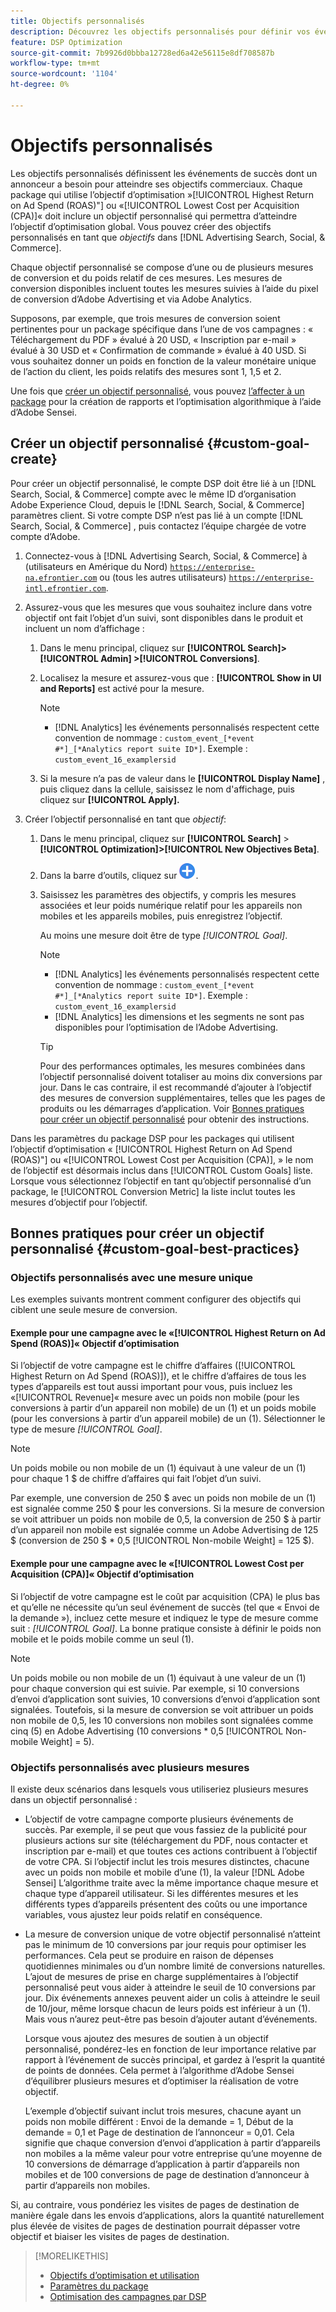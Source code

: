 ```yaml
---
title: Objectifs personnalisés
description: Découvrez les objectifs personnalisés pour définir vos événements de succès dans des packages optimisés pour la CPA la plus faible ou le retour sur investissement le plus élevé.
feature: DSP Optimization
source-git-commit: 7b9926d0bbba12728ed6a42e56115e8df708587b
workflow-type: tm+mt
source-wordcount: '1104'
ht-degree: 0%

---
```


# Objectifs personnalisés

Les objectifs personnalisés définissent les événements de succès dont un annonceur a besoin pour atteindre ses objectifs commerciaux. Chaque package qui utilise l’objectif d’optimisation »[!UICONTROL Highest Return on Ad Spend (ROAS)"] ou «[!UICONTROL Lowest Cost per Acquisition (CPA)]« doit inclure un objectif personnalisé qui permettra d’atteindre l’objectif d’optimisation global. Vous pouvez créer des objectifs personnalisés en tant que *objectifs* dans [!DNL Advertising Search, Social, & Commerce].

<!-- update image or omit it

![custom goals](/help/dsp/assets/objective-goals.png)
 -->

Chaque objectif personnalisé se compose d’une ou de plusieurs mesures de conversion et du poids relatif de ces mesures. Les mesures de conversion disponibles incluent toutes les mesures suivies à l’aide du pixel de conversion d’Adobe Advertising et via Adobe Analytics.

Supposons, par exemple, que trois mesures de conversion soient pertinentes pour un package spécifique dans l’une de vos campagnes : « Téléchargement du PDF » évalué à 20 USD, « Inscription par e-mail » évalué à 30 USD et « Confirmation de commande » évalué à 40 USD. Si vous souhaitez donner un poids en fonction de la valeur monétaire unique de l’action du client, les poids relatifs des mesures sont 1, 1,5 et 2.

Une fois que [créer un objectif personnalisé](#custom-goal-create), vous pouvez [l’affecter à un package](/help/dsp/campaign-management/packages/package-settings.md) pour la création de rapports et l’optimisation algorithmique à l’aide d’Adobe Sensei.

## Créer un objectif personnalisé {#custom-goal-create}

Pour créer un objectif personnalisé, le compte DSP doit être lié à un [!DNL Search, Social, & Commerce] compte avec le même ID d’organisation Adobe Experience Cloud, depuis le [!DNL Search, Social, & Commerce] paramètres client. Si votre compte DSP n’est pas lié à un compte [!DNL Search, Social, & Commerce] , puis contactez l’équipe chargée de votre compte d’Adobe.

1. Connectez-vous à [!DNL Advertising Search, Social, & Commerce] à (utilisateurs en Amérique du Nord) [`https://enterprise-na.efrontier.com`](https://enterprise-na.efrontier.com) ou (tous les autres utilisateurs) [`https://enterprise-intl.efrontier.com`](https://enterprise-intl.efrontier.com).

1. Assurez-vous que les mesures que vous souhaitez inclure dans votre objectif ont fait l’objet d’un suivi, sont disponibles dans le produit et incluent un nom d’affichage :

   1. Dans le menu principal, cliquez sur **[!UICONTROL Search]> [!UICONTROL Admin] >[!UICONTROL Conversions]**.

   1. Localisez la mesure et assurez-vous que : **[!UICONTROL Show in UI and Reports]** est activé pour la mesure.

      >[!NOTE]
      >
      >* [!DNL Analytics] les événements personnalisés respectent cette convention de nommage : `custom_event_[*event #*]_[*Analytics report suite ID*]`. Exemple : `custom_event_16_examplersid`

   1. Si la mesure n’a pas de valeur dans le **[!UICONTROL Display Name]** , puis cliquez dans la cellule, saisissez le nom d&#39;affichage, puis cliquez sur **[!UICONTROL Apply].**

1. Créer l’objectif personnalisé en tant que *objectif*:

   1. Dans le menu principal, cliquez sur **[!UICONTROL Search]** > **[!UICONTROL Optimization]>[!UICONTROL New Objectives Beta]**.

   1. Dans la barre d’outils, cliquez sur ![Créer](/help/dsp/assets/create-search-ui.png "Créer").

   1. Saisissez les paramètres des objectifs, y compris les mesures associées et leur poids numérique relatif pour les appareils non mobiles et les appareils mobiles, puis enregistrez l’objectif.

      Au moins une mesure doit être de type *[!UICONTROL Goal]*.

      >[!NOTE]
      >
      >* [!DNL Analytics] les événements personnalisés respectent cette convention de nommage : `custom_event_[*event #*]_[*Analytics report suite ID*]`. Exemple : `custom_event_16_examplersid`
      >* [!DNL Analytics] les dimensions et les segments ne sont pas disponibles pour l’optimisation de l’Adobe Advertising.

      >[!TIP]
      >
      >Pour des performances optimales, les mesures combinées dans l’objectif personnalisé doivent totaliser au moins dix conversions par jour. Dans le cas contraire, il est recommandé d’ajouter à l’objectif des mesures de conversion supplémentaires, telles que les pages de produits ou les démarrages d’application. Voir [Bonnes pratiques pour créer un objectif personnalisé](#custom-goal-best-practices) pour obtenir des instructions.

Dans les paramètres du package DSP pour les packages qui utilisent l’objectif d’optimisation « [!UICONTROL Highest Return on Ad Spend (ROAS)"] ou «[!UICONTROL Lowest Cost per Acquisition (CPA)], » le nom de l’objectif est désormais inclus dans [!UICONTROL Custom Goals] liste. Lorsque vous sélectionnez l’objectif en tant qu’objectif personnalisé d’un package, le [!UICONTROL Conversion Metric] la liste inclut toutes les mesures d’objectif pour l’objectif.

## Bonnes pratiques pour créer un objectif personnalisé {#custom-goal-best-practices}

### Objectifs personnalisés avec une mesure unique

Les exemples suivants montrent comment configurer des objectifs qui ciblent une seule mesure de conversion.

#### Exemple pour une campagne avec le «[!UICONTROL Highest Return on Ad Spend (ROAS)]« Objectif d’optimisation

Si l’objectif de votre campagne est le chiffre d’affaires ([!UICONTROL Highest Return on Ad Spend (ROAS)]), et le chiffre d’affaires de tous les types d’appareils est tout aussi important pour vous, puis incluez les «[!UICONTROL Revenue]« mesure avec un poids non mobile (pour les conversions à partir d’un appareil non mobile) de un (1) et un poids mobile (pour les conversions à partir d’un appareil mobile) de un (1). Sélectionner le type de mesure *[!UICONTROL Goal]*.

<!-- update image or delete 

![example of a ROAS custom goal with a single conversion metric](/help/dsp/assets/custom-goal-roas.png)

-->

>[!NOTE]
>
> Un poids mobile ou non mobile de un (1) équivaut à une valeur de un (1) pour chaque 1 $ de chiffre d’affaires qui fait l’objet d’un suivi.
>
> Par exemple, une conversion de 250 $ avec un poids non mobile de un (1) est signalée comme 250 $ pour les conversions. Si la mesure de conversion se voit attribuer un poids non mobile de 0,5, la conversion de 250 $ à partir d’un appareil non mobile est signalée comme un Adobe Advertising de 125 $ (conversion de 250 $ * 0,5 [!UICONTROL Non-mobile Weight] = 125 $).

#### Exemple pour une campagne avec le «[!UICONTROL Lowest Cost per Acquisition (CPA)]« Objectif d’optimisation

Si l’objectif de votre campagne est le coût par acquisition (CPA) le plus bas et qu’elle ne nécessite qu’un seul événement de succès (tel que « Envoi de la demande »), incluez cette mesure et indiquez le type de mesure comme suit : *[!UICONTROL Goal]*. La bonne pratique consiste à définir le poids non mobile et le poids mobile comme un seul (1).

<!-- update image or delete 

![example of a CPA custom goal with a single conversion metric](/help/dsp/assets/custom-goal-roas.png)

-->

>[!NOTE]
>
> Un poids mobile ou non mobile de un (1) équivaut à une valeur de un (1) pour chaque conversion qui est suivie. Par exemple, si 10 conversions d’envoi d’application sont suivies, 10 conversions d’envoi d’application sont signalées. Toutefois, si la mesure de conversion se voit attribuer un poids non mobile de 0,5, les 10 conversions non mobiles sont signalées comme cinq (5) en Adobe Advertising (10 conversions * 0,5 [!UICONTROL Non-mobile Weight] = 5).

### Objectifs personnalisés avec plusieurs mesures

Il existe deux scénarios dans lesquels vous utiliseriez plusieurs mesures dans un objectif personnalisé :

* L’objectif de votre campagne comporte plusieurs événements de succès. Par exemple, il se peut que vous fassiez de la publicité pour plusieurs actions sur site (téléchargement du PDF, nous contacter et inscription par e-mail) et que toutes ces actions contribuent à l’objectif de votre CPA. Si l’objectif inclut les trois mesures distinctes, chacune avec un poids non mobile et mobile d’une (1), la valeur [!DNL Adobe Sensei] L’algorithme traite avec la même importance chaque mesure et chaque type d’appareil utilisateur. Si les différentes mesures et les différents types d’appareils présentent des coûts ou une importance variables, vous ajustez leur poids relatif en conséquence.

<!-- update image or delete it and adjust the wording above

   ![example of a custom goal with multiple metrics](/help/dsp/assets/custom-goal-multiple-properties.png)

-->

* La mesure de conversion unique de votre objectif personnalisé n’atteint pas le minimum de 10 conversions par jour requis pour optimiser les performances. Cela peut se produire en raison de dépenses quotidiennes minimales ou d’un nombre limité de conversions naturelles. L’ajout de mesures de prise en charge supplémentaires à l’objectif personnalisé peut vous aider à atteindre le seuil de 10 conversions par jour. Dix événements annexes peuvent aider un colis à atteindre le seuil de 10/jour, même lorsque chacun de leurs poids est inférieur à un (1). Mais vous n’aurez peut-être pas besoin d’ajouter autant d’événements.

  Lorsque vous ajoutez des mesures de soutien à un objectif personnalisé, pondérez-les en fonction de leur importance relative par rapport à l’événement de succès principal, et gardez à l’esprit la quantité de points de données. Cela permet à l’algorithme d’Adobe Sensei d’équilibrer plusieurs mesures et d’optimiser la réalisation de votre objectif.

  L’exemple d’objectif suivant inclut trois mesures, chacune ayant un poids non mobile différent : Envoi de la demande = 1, Début de la demande = 0,1 et Page de destination de l’annonceur = 0,01. Cela signifie que chaque conversion d’envoi d’application à partir d’appareils non mobiles a la même valeur pour votre entreprise qu’une moyenne de 10 conversions de démarrage d’application à partir d’appareils non mobiles et de 100 conversions de page de destination d’annonceur à partir d’appareils non mobiles.

<!-- update image or delete it and adjust the wording above

   ![example of a custom goal with multiple metrics](/help/dsp/assets/custom-goal-multiple-properties2.png)

-->

Si, au contraire, vous pondériez les visites de pages de destination de manière égale dans les envois d’applications, alors la quantité naturellement plus élevée de visites de pages de destination pourrait dépasser votre objectif et biaiser les visites de pages de destination.<!--reword-->

>[!MORELIKETHIS]
>
>* [Objectifs d’optimisation et utilisation](optimization-goals.md)
>* [Paramètres du package](/help/dsp/campaign-management/packages/package-settings.md)
> * [Optimisation des campagnes par DSP](optimization-how-dsp-optimizes-campaigns.md)
